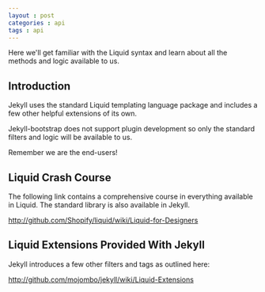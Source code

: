 ```yaml
---
layout : post
categories : api
tags : api
---
```


Here we'll get familiar with the Liquid syntax and learn about all the methods and logic available to us.

## Introduction

Jekyll uses the standard Liquid templating language package and includes a few other helpful extensions of its own.

Jekyll-bootstrap does not support plugin development so only the standard filters and logic will be available to us.

Remember we are the end-users!

## Liquid Crash Course

The following link contains a comprehensive course in everything available in Liquid.
The standard library is also available in Jekyll.

<http://github.com/Shopify/liquid/wiki/Liquid-for-Designers>

## Liquid Extensions Provided With Jekyll

Jekyll introduces a few other filters and tags as outlined here:

<http://github.com/mojombo/jekyll/wiki/Liquid-Extensions>
